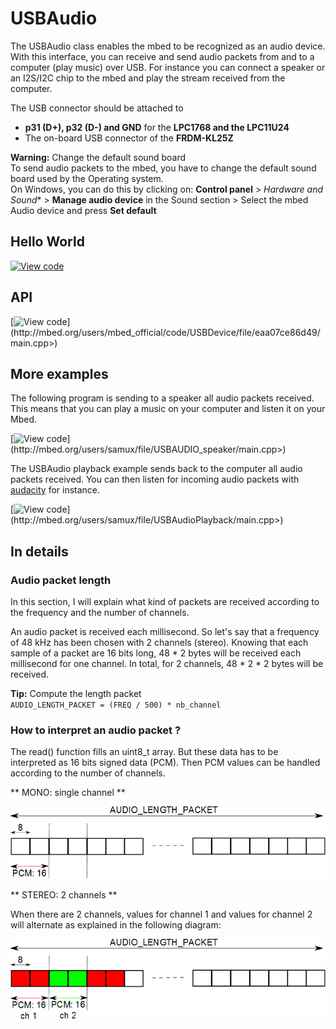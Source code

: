 # USBAudio

The USBAudio class enables the mbed to be recognized as an audio device. With this interface, you can receive and send audio packets from and to a computer (play music) over USB. For instance you can connect a speaker or an I2S/I2C chip to the mbed and play the stream received from the computer.

The USB connector should be attached to 

* **p31 (D+), p32 (D-) and GND** for the **LPC1768 and the LPC11U24**
* The on-board USB connector of the **FRDM-KL25Z**

<span class="warnings">**Warning:** Change the default sound board </br>To send audio packets to the mbed, you have to change the default sound board used by the Operating system.</br>
On Windows, you can do this by clicking on: **Control panel** > *Hardware and Sound** > **Manage audio device** in the Sound section > Select the mbed Audio device and press **Set default** </span>

## Hello World

[![View code](https://www.mbed.com/embed/?url=https://developer.mbed.org/users/samux/code/USBAudio_HelloWorld/)](https://developer.mbed.org/users/samux/code/USBAudio_HelloWorld/file/tip/main.cpp) 

## API

[![View code](https://www.mbed.com/embed/?url=<http://mbed.org/users/mbed_official/code/USBDevice/)](http://mbed.org/users/mbed_official/code/USBDevice/file/eaa07ce86d49/main.cpp>) 

## More examples

The following program is sending to a speaker all audio packets received. This means that you can play a music on your computer and listen it on your Mbed.

[![View code](https://www.mbed.com/embed/?url=<http://mbed.org/users/samux/)](http://mbed.org/users/samux/file/USBAUDIO_speaker/main.cpp>) 

The USBAudio playback example sends back to the computer all audio packets received. You can then listen for incoming audio packets with [audacity](http://audacity.sourceforge.net/) for instance.

[![View code](https://www.mbed.com/embed/?url=<http://mbed.org/users/samux/)](http://mbed.org/users/samux/file/USBAudioPlayback/main.cpp>) 

## In details

### Audio packet length

In this section, I will explain what kind of packets are received according to the frequency and the number of channels.   

An audio packet is received each millisecond. So let's say that a frequency of 48 kHz has been chosen with 2 channels (stereo). Knowing that each sample of a packet are 16 bits long, 48 * 2 bytes will be received each millisecond for one channel. In total, for 2 channels, 48 * 2 * 2 bytes will be received.

<span class="tips">**Tip:** Compute the length packet </br>``AUDIO_LENGTH_PACKET = (FREQ / 500) * nb_channel``</span>

### How to interpret an audio packet ?

The read() function fills an uint8_t array. But these data has to be interpreted as 16 bits signed data (PCM). Then PCM values can be handled according to the number of channels.

** MONO: single channel **

<span class="images">![](../../Images/mono.png)</span>

** STEREO: 2 channels **

When there are 2 channels, values for channel 1 and values for channel 2 will alternate as explained in the following diagram:

<span class="images">![](../../Images/stereo.png)</span>
